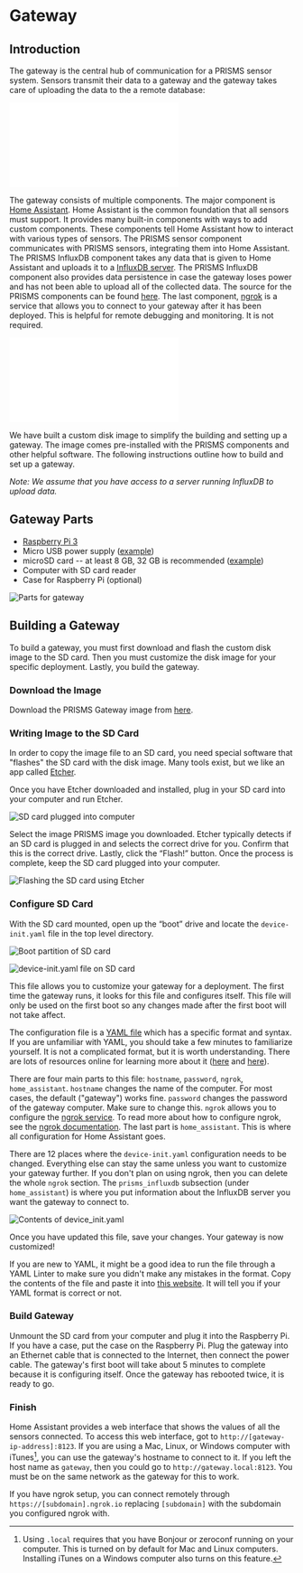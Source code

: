 # Gateway

## Introduction

The gateway is the central hub of communication for a PRISMS sensor system. Sensors transmit their data to a gateway and the gateway takes care of uploading the data to the a remote database:

![High Level Architecture](images/High-Level-Architecture.pdf)

The gateway consists of multiple components. The major component is [Home Assistant](https://home-assistant.io). Home Assistant is the common foundation that all sensors must support. It provides many built-in components with ways to add custom components. These components tell Home Assistant how to interact with various types of sensors. The PRISMS sensor component communicates with PRISMS sensors, integrating them into Home Assistant. The PRISMS InfluxDB component takes any data that is given to Home Assistant and uploads it to a [InfluxDB server](https://github.com/influxdata/influxdb). The PRISMS InfluxDB component also provides data persistence in case the gateway loses power and has not been able to upload all of the collected data. The source for the PRISMS components can be found [here](https://github.com/VDL-PRISM/home-assistant-components).  The last component, [ngrok](https://ngrok.com) is a service that allows you to connect to your gateway after it has been deployed. This is helpful for remote debugging and monitoring. It is not required.

![Gateway Components](images/Gateway.pdf)

We have built a custom disk image to simplify the building and setting up a gateway. The image comes pre-installed with the PRISMS components and other helpful software. The following instructions outline how to build and set up a gateway.

_Note: We assume that you have access to a server running InfluxDB to upload data._

## Gateway Parts
- [Raspberry Pi 3](https://www.raspberrypi.org/products/raspberry-pi-3-model-b/)
- Micro USB power supply ([example](https://www.adafruit.com/product/1995))
- microSD card -- at least 8 GB, 32 GB is recommended ([example](https://www.amazon.com/dp/B010Q57T02/ref=twister_B011BRUOMO))
- Computer with SD card reader
- Case for Raspberry Pi (optional)

![Parts for gateway](images/parts.jpg)

## Building a Gateway

To build a gateway, you must first download and flash the custom disk image to the SD card. Then you must customize the disk image for your specific deployment. Lastly, you build the gateway.

### Download the Image
Download the PRISMS Gateway image from [here](https://www.files.app.lundrigan.org/2017-05-15-prisms-gateway.img.zip).

### Writing Image to the SD Card
In order to copy the image file to an SD card, you need special software that "flashes" the SD card with the disk image. Many tools exist, but we like an app called [Etcher](https://etcher.io).

Once you have Etcher downloaded and installed, plug in your SD card into your computer and run Etcher.

![SD card plugged into computer](images/sd_card.jpg)


Select the image PRISMS image you downloaded. Etcher typically detects if an SD card is plugged in and selects the correct drive for you. Confirm that this is the correct drive. Lastly, click the “Flash!” button. Once the process is complete, keep the SD card plugged into your computer.

![Flashing the SD card using Etcher](images/etcher.png)

### Configure SD Card
With the SD card mounted, open up the “boot” drive and locate the `device-init.yaml` file in the top level directory.

![Boot partition of SD card](images/boot.png)

![`device-init.yaml` file on SD card](images/device-init.png)

This file allows you to customize your gateway for a deployment. The first time the gateway runs, it looks for this file and configures itself. This file will only be used on the first boot so any changes made after the first boot will not take affect.

The configuration file is a [YAML file](http://yaml.org) which has a specific format and syntax. If you are unfamiliar with YAML, you should take a few minutes to familiarize yourself. It is not a complicated format, but it is worth understanding. There are lots of resources online for learning more about it ([here](https://learnxinyminutes.com/docs/yaml/) and [here](https://www.youtube.com/watch?v=W3tQPk8DNbk)).

There are four main parts to this file: `hostname`, `password`, `ngrok`, `home_assistant`. `hostname` changes the name of the computer. For most cases, the default ("gateway") works fine. `password` changes the password of the gateway computer. Make sure to change this. `ngrok` allows you to configure the [ngrok service](https://ngrok.com). To read more about how to configure ngrok, see the [ngrok documentation](https://ngrok.com/docs#config). The last part is `home_assistant`. This is where all configuration for Home Assistant goes.

There are 12 places where the `device-init.yaml` configuration needs to be changed. Everything else can stay the same unless you want to customize your gateway further. If you don't plan on using ngrok, then you can delete the whole `ngrok` section. The `prisms_influxdb` subsection (under `home_assistant`) is where you put information about the InfluxDB server you want the gateway to connect to.

![Contents of `device_init.yaml`](images/config.png)

Once you have updated this file, save your changes. Your gateway is now customized!

If you are new to YAML, it might be a good idea to run the file through a YAML Linter to make sure you didn't make any mistakes in the format. Copy the contents of the file and paste it into [this website](http://www.yamllint.com). It will tell you if your YAML format is correct or not.

### Build Gateway
Unmount the SD card from your computer and plug it into the Raspberry Pi. If you have a case, put the case on the Raspberry Pi. Plug the gateway into an Ethernet cable that is connected to the Internet, then connect the power cable. The gateway's first boot will take about 5 minutes to complete because it is configuring itself. Once the gateway has rebooted twice, it is ready to go.

### Finish

Home Assistant provides a web interface that shows the values of all the sensors connected. To access this web interface, got to `http://[gateway-ip-address]:8123`. If you are using a Mac, Linux, or Windows computer with iTunes[^1], you can use the gateway's hostname to connect to it. If you left the host name as `gateway`, then you could go to `http://gateway.local:8123`. You must be on the same network as the gateway for this to work.

If you have ngrok setup, you can connect remotely through `https://[subdomain].ngrok.io` replacing `[subdomain]` with the subdomain you configured ngrok with.

[^1]: Using `.local` requires that you have Bonjour or zeroconf running on your computer. This is turned on by default for Mac and Linux computers. Installing iTunes on a Windows computer also turns on this feature.
